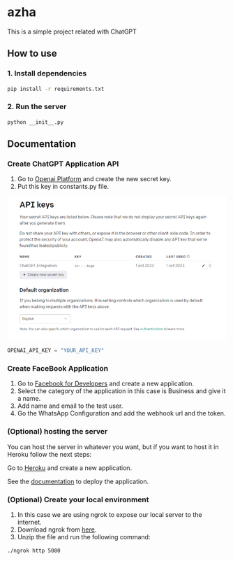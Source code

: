 # azha

This is a simple project related with ChatGPT

## How to use

### 1. Install dependencies

```bash
pip install -r requirements.txt
```

### 2. Run the server

```bash
python __init__.py
```

## Documentation

### Create ChatGPT Application API

1. Go to [Openai Platform](https://platform.openai.com/account/api-keys) and create the new secret key.
2. Put this key in constants.py file.

![Alt text](images/image.png)

```python
OPENAI_API_KEY = "YOUR_API_KEY"
```

### Create FaceBook Application

1. Go to [Facebook for Developers](https://developers.facebook.com/) and create a new application.
2. Select the category of the application in this case is Business and give it a name.
3. Add name and email to the test user.
4. Go the WhatsApp Configuration and add the webhook url and the token.

### (Optional) hosting the server

You can host the server in whatever you want, but if you want to host it in Heroku follow the next steps:

Go to [Heroku](https://www.heroku.com/) and create a new application.

See the [documentation](https://devcenter.heroku.com/articles/getting-started-with-python) to deploy the application.

### (Optional) Create your local environment

1. In this case we are using ngrok to expose our local server to the internet.
2. Download ngrok from [here](https://ngrok.com/download).
3. Unzip the file and run the following command:

```bash
./ngrok http 5000
```
